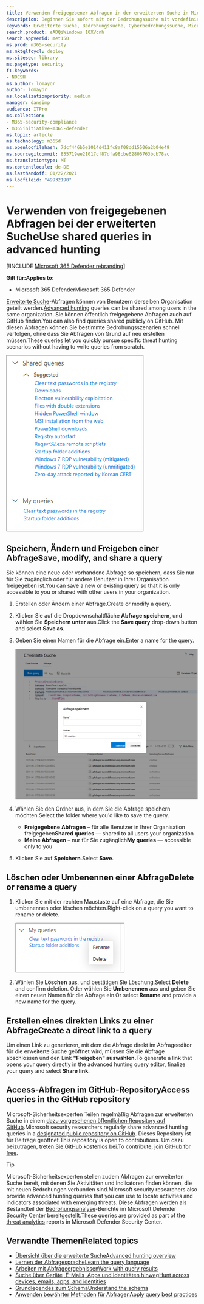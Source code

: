 ```yaml
---
title: Verwenden freigegebener Abfragen in der erweiterten Suche in Microsoft 365 Defender
description: Beginnen Sie sofort mit der Bedrohungssuche mit vordefinierten und freigegebenen Abfragen. Geben Sie Ihre Abfragen für die Öffentlichkeit oder Ihre Organisation frei.
keywords: Erweiterte Suche, Bedrohungssuche, Cyberbedrohungssuche, Microsoft Threat Protection, Microsoft 365, Mtp, m365, Suche, Abfrage, Telemetrie, benutzerdefinierte Erkennungen, Schema, Kusto, GitHub-Repository, meine Abfragen, freigegebene Abfragen
search.product: eADQiWindows 10XVcnh
search.appverid: met150
ms.prod: m365-security
ms.mktglfcycl: deploy
ms.sitesec: library
ms.pagetype: security
f1.keywords:
- NOCSH
ms.author: lomayor
author: lomayor
ms.localizationpriority: medium
manager: dansimp
audience: ITPro
ms.collection:
- M365-security-compliance
- m365initiative-m365-defender
ms.topic: article
ms.technology: m365d
ms.openlocfilehash: 7dcf446b5e1014d411fc8af08dd15506a2b04e49
ms.sourcegitcommit: 855719ee21017cf87dfa98cbe62806763bcb78ac
ms.translationtype: MT
ms.contentlocale: de-DE
ms.lasthandoff: 01/22/2021
ms.locfileid: "49932190"
---
```

# <a name="use-shared-queries-in-advanced-hunting"></a><span data-ttu-id="19e8e-105">Verwenden von freigegebenen Abfragen bei der erweiterten Suche</span><span class="sxs-lookup"><span data-stu-id="19e8e-105">Use shared queries in advanced hunting</span></span>

[!INCLUDE [Microsoft 365 Defender rebranding](../includes/microsoft-defender.md)]


<span data-ttu-id="19e8e-106">**Gilt für:**</span><span class="sxs-lookup"><span data-stu-id="19e8e-106">**Applies to:**</span></span>
- <span data-ttu-id="19e8e-107">Microsoft 365 Defender</span><span class="sxs-lookup"><span data-stu-id="19e8e-107">Microsoft 365 Defender</span></span>



<span data-ttu-id="19e8e-108">[Erweiterte Suche](advanced-hunting-overview.md)-Abfragen können von Benutzern derselben Organisation geteilt werden.</span><span class="sxs-lookup"><span data-stu-id="19e8e-108">[Advanced hunting](advanced-hunting-overview.md) queries can be shared among users in the same organization.</span></span> <span data-ttu-id="19e8e-109">Sie können öffentlich freigegebene Abfragen auch auf GitHub finden.</span><span class="sxs-lookup"><span data-stu-id="19e8e-109">You can also find queries shared publicly on GitHub.</span></span> <span data-ttu-id="19e8e-110">Mit diesen Abfragen können Sie bestimmte Bedrohungsszenarien schnell verfolgen, ohne dass Sie Abfragen von Grund auf neu erstellen müssen.</span><span class="sxs-lookup"><span data-stu-id="19e8e-110">These queries let you quickly pursue specific threat hunting scenarios without having to write queries from scratch.</span></span>

![Abbildung freigegebener Abfragen](../../media/advanced-hunting-shared-queries.png)

## <a name="save-modify-and-share-a-query"></a><span data-ttu-id="19e8e-112">Speichern, Ändern und Freigeben einer Abfrage</span><span class="sxs-lookup"><span data-stu-id="19e8e-112">Save, modify, and share a query</span></span>
<span data-ttu-id="19e8e-113">Sie können eine neue oder vorhandene Abfrage so speichern, dass Sie nur für Sie zugänglich oder für andere Benutzer in Ihrer Organisation freigegeben ist.</span><span class="sxs-lookup"><span data-stu-id="19e8e-113">You can save a new or existing query so that it is only accessible to you or shared with other users in your organization.</span></span> 

1. <span data-ttu-id="19e8e-114">Erstellen oder Ändern einer Abfrage.</span><span class="sxs-lookup"><span data-stu-id="19e8e-114">Create or modify a query.</span></span> 

2. <span data-ttu-id="19e8e-115">Klicken Sie auf die Dropdownschaltfläche **Abfrage speichern**, und wählen Sie **Speichern unter** aus.</span><span class="sxs-lookup"><span data-stu-id="19e8e-115">Click the **Save query** drop-down button and select **Save as**.</span></span>
    
3. <span data-ttu-id="19e8e-116">Geben Sie einen Namen für die Abfrage ein.</span><span class="sxs-lookup"><span data-stu-id="19e8e-116">Enter a name for the query.</span></span> 

   ![Abbildung des Speicherns einer Abfrage](../../media/advanced-hunting-save-query.png)

4. <span data-ttu-id="19e8e-118">Wählen Sie den Ordner aus, in dem Sie die Abfrage speichern möchten.</span><span class="sxs-lookup"><span data-stu-id="19e8e-118">Select the folder where you'd like to save the query.</span></span>
    - <span data-ttu-id="19e8e-119">**Freigegebene Abfragen** – für alle Benutzer in Ihrer Organisation freigegeben</span><span class="sxs-lookup"><span data-stu-id="19e8e-119">**Shared queries** — shared to all users your organization</span></span>
    - <span data-ttu-id="19e8e-120">**Meine Abfragen** – nur für Sie zugänglich</span><span class="sxs-lookup"><span data-stu-id="19e8e-120">**My queries** — accessible only to you</span></span>
    
5. <span data-ttu-id="19e8e-121">Klicken Sie auf **Speichern**.</span><span class="sxs-lookup"><span data-stu-id="19e8e-121">Select **Save**.</span></span> 

## <a name="delete-or-rename-a-query"></a><span data-ttu-id="19e8e-122">Löschen oder Umbenennen einer Abfrage</span><span class="sxs-lookup"><span data-stu-id="19e8e-122">Delete or rename a query</span></span>
1. <span data-ttu-id="19e8e-123">Klicken Sie mit der rechten Maustaste auf eine Abfrage, die Sie umbenennen oder löschen möchten.</span><span class="sxs-lookup"><span data-stu-id="19e8e-123">Right-click on a query you want to rename or delete.</span></span>

    ![Abbildung des Löschens einer Abfrage](../../media/advanced_hunting_delete_rename.png)

2. <span data-ttu-id="19e8e-125">Wählen Sie **Löschen** aus, und bestätigen Sie Löschung.</span><span class="sxs-lookup"><span data-stu-id="19e8e-125">Select **Delete** and confirm deletion.</span></span> <span data-ttu-id="19e8e-126">Oder wählen Sie **Umbenennen** aus und geben Sie einen neuen Namen für die Abfrage ein.</span><span class="sxs-lookup"><span data-stu-id="19e8e-126">Or select **Rename** and provide a new name for the query.</span></span>

## <a name="create-a-direct-link-to-a-query"></a><span data-ttu-id="19e8e-127">Erstellen eines direkten Links zu einer Abfrage</span><span class="sxs-lookup"><span data-stu-id="19e8e-127">Create a direct link to a query</span></span>
<span data-ttu-id="19e8e-128">Um einen Link zu generieren, mit dem die Abfrage direkt im Abfrageeditor für die erweiterte Suche geöffnet wird, müssen Sie die Abfrage abschlossen und den Link **"Freigeben" auswählen.**</span><span class="sxs-lookup"><span data-stu-id="19e8e-128">To generate a link that opens your query directly in the advanced hunting query editor, finalize your query and select **Share link**.</span></span>

## <a name="access-queries-in-the-github-repository"></a><span data-ttu-id="19e8e-129">Access-Abfragen im GitHub-Repository</span><span class="sxs-lookup"><span data-stu-id="19e8e-129">Access queries in the GitHub repository</span></span>  
<span data-ttu-id="19e8e-130">Microsoft-Sicherheitsexperten Teilen regelmäßig Abfragen zur erweiterten Suche in einem [dazu vorgesehenen öffentlichen Repository auf GitHub](https://aka.ms/hunting-queries).</span><span class="sxs-lookup"><span data-stu-id="19e8e-130">Microsoft security researchers regularly share advanced hunting queries in a [designated public repository on GitHub](https://aka.ms/hunting-queries).</span></span> <span data-ttu-id="19e8e-131">Dieses Repository ist für Beiträge geöffnet.</span><span class="sxs-lookup"><span data-stu-id="19e8e-131">This repository is open to contributions.</span></span> <span data-ttu-id="19e8e-132">Um dazu beizutragen, [treten Sie GitHub kostenlos bei](https://github.com/).</span><span class="sxs-lookup"><span data-stu-id="19e8e-132">To contribute, [join GitHub for free](https://github.com/).</span></span>

>[!tip]
><span data-ttu-id="19e8e-133">Microsoft-Sicherheitsexperten stellen zudem Abfragen zur erweiterten Suche bereit, mit denen Sie Aktivitäten und Indikatoren finden können, die mit neuen Bedrohungen verbunden sind.</span><span class="sxs-lookup"><span data-stu-id="19e8e-133">Microsoft security researchers also provide advanced hunting queries that you can use to locate activities and indicators associated with emerging threats.</span></span> <span data-ttu-id="19e8e-134">Diese Abfragen werden als Bestandteil der [Bedrohungsanalyse](https://docs.microsoft.com/windows/security/threat-protection/microsoft-defender-atp/threat-analytics)-Berichte im Microsoft Defender Security Center bereitgestellt.</span><span class="sxs-lookup"><span data-stu-id="19e8e-134">These queries are provided as part of the [threat analytics](https://docs.microsoft.com/windows/security/threat-protection/microsoft-defender-atp/threat-analytics) reports in Microsoft Defender Security Center.</span></span>

## <a name="related-topics"></a><span data-ttu-id="19e8e-135">Verwandte Themen</span><span class="sxs-lookup"><span data-stu-id="19e8e-135">Related topics</span></span>
- [<span data-ttu-id="19e8e-136">Übersicht über die erweiterte Suche</span><span class="sxs-lookup"><span data-stu-id="19e8e-136">Advanced hunting overview</span></span>](advanced-hunting-overview.md)
- [<span data-ttu-id="19e8e-137">Lernen der Abfragesprache</span><span class="sxs-lookup"><span data-stu-id="19e8e-137">Learn the query language</span></span>](advanced-hunting-query-language.md)
- [<span data-ttu-id="19e8e-138">Arbeiten mit Abfrageergebnissen</span><span class="sxs-lookup"><span data-stu-id="19e8e-138">Work with query results</span></span>](advanced-hunting-query-results.md)
- [<span data-ttu-id="19e8e-139">Suche über Geräte, E-Mails, Apps und Identitäten hinweg</span><span class="sxs-lookup"><span data-stu-id="19e8e-139">Hunt across devices, emails, apps, and identities</span></span>](advanced-hunting-query-emails-devices.md)
- [<span data-ttu-id="19e8e-140">Grundlegendes zum Schema</span><span class="sxs-lookup"><span data-stu-id="19e8e-140">Understand the schema</span></span>](advanced-hunting-schema-tables.md)
- [<span data-ttu-id="19e8e-141">Anwenden bewährter Methoden für Abfragen</span><span class="sxs-lookup"><span data-stu-id="19e8e-141">Apply query best practices</span></span>](advanced-hunting-best-practices.md)
